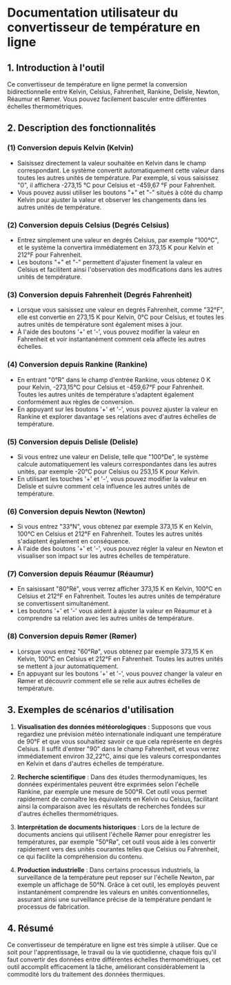 # Documentation utilisateur du convertisseur de température en ligne

## 1. Introduction à l'outil

Ce convertisseur de température en ligne permet la conversion bidirectionnelle entre Kelvin, Celsius, Fahrenheit, Rankine, Delisle, Newton, Réaumur et Rømer. Vous pouvez facilement basculer entre différentes échelles thermométriques.

## 2. Description des fonctionnalités

### (1) **Conversion depuis Kelvin (Kelvin)**

* Saisissez directement la valeur souhaitée en Kelvin dans le champ correspondant. Le système convertit automatiquement cette valeur dans toutes les autres unités de température. Par exemple, si vous saisissez "0", il affichera -273,15 °C pour Celsius et -459,67 °F pour Fahrenheit.
* Vous pouvez aussi utiliser les boutons "+" et "-" situés à côté du champ Kelvin pour ajuster la valeur et observer les changements dans les autres unités de température.

### (2) **Conversion depuis Celsius (Degrés Celsius)**

* Entrez simplement une valeur en degrés Celsius, par exemple "100°C", et le système la convertira immédiatement en 373,15 K pour Kelvin et 212°F pour Fahrenheit.
* Les boutons "+" et "-" permettent d'ajuster finement la valeur en Celsius et facilitent ainsi l'observation des modifications dans les autres unités de température.

### (3) **Conversion depuis Fahrenheit (Degrés Fahrenheit)**

* Lorsque vous saisissez une valeur en degrés Fahrenheit, comme "32°F", elle est convertie en 273,15 K pour Kelvin, 0°C pour Celsius, et toutes les autres unités de température sont également mises à jour.
* À l'aide des boutons '+' et '-', vous pouvez modifier la valeur en Fahrenheit et voir instantanément comment cela affecte les autres échelles.

### (4) **Conversion depuis Rankine (Rankine)**

* En entrant "0°R" dans le champ d'entrée Rankine, vous obtenez 0 K pour Kelvin, -273,15°C pour Celsius et -459,67°F pour Fahrenheit. Toutes les autres unités de température s'adaptent également conformément aux règles de conversion.
* En appuyant sur les boutons '+' et '-', vous pouvez ajuster la valeur en Rankine et explorer davantage ses relations avec d'autres échelles de température.

### (5) **Conversion depuis Delisle (Delisle)**

* Si vous entrez une valeur en Delisle, telle que "100°De", le système calcule automatiquement les valeurs correspondantes dans les autres unités, par exemple -20°C pour Celsius ou 253,15 K pour Kelvin.
* En utilisant les touches '+' et '-', vous pouvez modifier la valeur en Delisle et suivre comment cela influence les autres unités de température.

### (6) **Conversion depuis Newton (Newton)**

* Si vous entrez "33°N", vous obtenez par exemple 373,15 K en Kelvin, 100°C en Celsius et 212°F en Fahrenheit. Toutes les autres unités s'adaptent également en conséquence.
* À l'aide des boutons '+' et '-', vous pouvez régler la valeur en Newton et visualiser son impact sur les autres échelles de température.

### (7) **Conversion depuis Réaumur (Réaumur)**

* En saisissant "80°Ré", vous verrez afficher 373,15 K en Kelvin, 100°C en Celsius et 212°F en Fahrenheit. Toutes les autres unités de température se convertissent simultanément.
* Les boutons '+' et '-' vous aident à ajuster la valeur en Réaumur et à comprendre sa relation avec les autres unités de température.

### (8) **Conversion depuis Rømer (Rømer)**

* Lorsque vous entrez "60°Rø", vous obtenez par exemple 373,15 K en Kelvin, 100°C en Celsius et 212°F en Fahrenheit. Toutes les autres unités se mettent à jour automatiquement.
* En appuyant sur les boutons '+' et '-', vous pouvez changer la valeur en Rømer et découvrir comment elle se relie aux autres échelles de température.

## 3. Exemples de scénarios d'utilisation

1. **Visualisation des données météorologiques** : Supposons que vous regardiez une prévision météo internationale indiquant une température de 90°F et que vous souhaitiez savoir ce que cela représente en degrés Celsius. Il suffit d'entrer "90" dans le champ Fahrenheit, et vous verrez immédiatement environ 32,22°C, ainsi que les valeurs correspondantes en Kelvin et dans d'autres échelles de température.

2. **Recherche scientifique** : Dans des études thermodynamiques, les données expérimentales peuvent être exprimées selon l'échelle Rankine, par exemple une mesure de 500°R. Cet outil vous permet rapidement de connaître les équivalents en Kelvin ou Celsius, facilitant ainsi la comparaison avec les résultats de recherches fondées sur d'autres échelles thermométriques.

3. **Interprétation de documents historiques** : Lors de la lecture de documents anciens qui utilisent l'échelle Rømer pour enregistrer les températures, par exemple "50°Rø", cet outil vous aide à les convertir rapidement vers des unités courantes telles que Celsius ou Fahrenheit, ce qui facilite la compréhension du contenu.

4. **Production industrielle** : Dans certains processus industriels, la surveillance de la température peut reposer sur l'échelle Newton, par exemple un affichage de 50°N. Grâce à cet outil, les employés peuvent instantanément comprendre les valeurs en unités conventionnelles, assurant ainsi une surveillance précise de la température pendant le processus de fabrication.

## 4. Résumé

Ce convertisseur de température en ligne est très simple à utiliser. Que ce soit pour l'apprentissage, le travail ou la vie quotidienne, chaque fois qu'il faut convertir des données entre différentes échelles thermométriques, cet outil accomplit efficacement la tâche, améliorant considérablement la commodité lors du traitement des données thermiques.